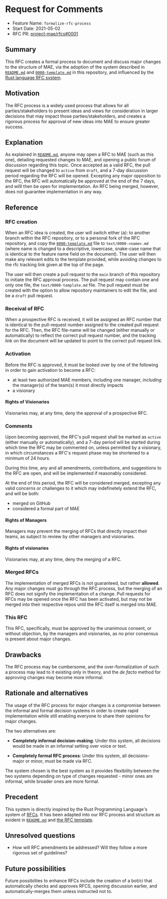 # Request for Comments

- Feature Name: `formalize-rfc-process`
- Start Date: 2021-05-02
- RFC PR: [project-mae/rfcs#0001](https://github.com/rust-lang/rfcs/pull/0001)

<!--

DO NOT REMOVE THIS BLOCK. If any amendments are made by future RFCs or decision,
please open a Pull Request to document links to these amendments here. Also,
uncomment the following section of the block as the template for documenting
templates.

## Amendments

- Amended by: [project-mae/rfcs#0000](https://github.com/pro/rfcs/pull/0000) (if applicable)
  - Description: One sentence description of amendment

-->

## Summary

[summary]: #summary

This RFC creates a formal process to document and discuss major changes to the
structure of MAE, via the adoption of the system described in
[`README.md`](../README.md) and [`0000-template.md`](../0000-template.md) in this
repository, and influenced by the [Rust language RFC
system](https://github.com/rust-lang/rfcs/blob/master/0000-template.md).

## Motivation

[motivation]: #motivation

The RFC process is a widely used process that allows for all parties/stakeholders to
present ideas and views for consideration in larger decisions that may impact those
parties/stakeholders, and creates a rigorous process for approval of new ideas into
MAE to ensure greater success.

## Explanation

[basic-explanation]: #basic-explanation

As explained in [`README.md`](../README.md), anyone may open a RFC to MAE (such as
this one), detailing requested changes to MAE, and opening a public forum of
discussion regarding this topic. Once accepted as a valid RFC, the pull request will
be changed to `active` from `draft`, and a 7-day discussion period regarding the RFC
will be opened. Excepting any major opposition to the RFC, the RFC will automatically
be approved at the end of the 7 days, and willl then be open for implementation. An
RFC being merged, however, does not guarantee implementation in any way.

## Reference

[reference]: #reference

### RFC creation

When an RFC idea is created, the user will switch either (a): to another branch
within the RFC repository, or to a personal fork of the RFC repository, and copy the
[`0000-template.md`](../0000-template.md) file to `text/0000-<name>.md` (where name
is changed to a descriptive, lowercase, snake-case name that is identical to the
feature name field on the document). The user will then make any relevant edits to
the template provided, while avoiding changes to the rfc tracking link given at the
top of the page.

The user will then create a pull request to the `main` branch of this repository to
initiate the RFC approval process. The pull request may contain one and only one
file, the `text/0000-template.md` file. The pull request must be created with the
option to allow repository maintainers to edit the file, and be a `draft` pull
request.

### Receival of RFC

When a prospective RFC is received, it will be assigned an RFC number that is
identical to the pull-request number assigned to the created pull request for the
RFC. Then, the RFC file-name will be changed (either manually or automatically) to
reflect the correct pull request number, and the tracking link on the document will
be updated to point to the correct pull request link.

### Activation

Before the RFC is approved, it must be looked over by one of the following in order
to gain activation to become a RFC:

- at least two authorized MAE members, including one manager, _including_ the
  manager(s) of the team(s) it most directly impacts
- a visionary

#### Rights of Visionaries

Visionaries may, at any time, deny the approval of a prospective RFC.

### Comments

Upon becoming approved, the RFC's pull request shall be marked as `active` (either
manually or automatically), and a 7-day period will be started during which time the
RFC may be commented on, unless permitted by a visionary, in which circumstances a
RFC's request phase may be shortened to a minimum of 24 hours.

During this time, any and all amendments, contributions, and suggestions to the RFC
are open, and will be implemented if reasonably considered.

At the end of this period, the RFC will be considered merged, excepting any valid
concerns or challenges to it which may indefinetely extend the RFC, and will be both:

- merged on GitHub
- considered a formal part of MAE

#### Rights of Managers

Managers may prevent the merging of RFCs that directly impact their teams, as subject
to review by other managers and visionaries.

#### Rights of visionaries

Visionaries may, at any time, deny the merging of a RFC.

### Merged RFCs

The implementation of merged RFCs is not guaranteed, but rather **allowed**. Any
major changes must go through the RFC process, but the merging of an RFC does not
signify the implementation of a change. Pull requests for RFCs may be opened once the
RFC has been activated, but may not be merged into their respective repos until the
RFC itself is merged into MAE.

### This RFC

This RFC, specifically, must be approved by the unanimous consent, or without
objection, by the managers and visionaries, as no prior consensus is present about
major changes.

## Drawbacks

[drawbacks]: #drawbacks

The RFC process may be cumbersome, and the over-formalization of such a process may
lead to it existing only in theory, and the _de facto_ method for approving changes
may become more informal.

## Rationale and alternatives

[rationale-and-alternatives]: #rationale-and-alternatives

The usage of the RFC process for major changes is a compromise between the informal
and formal decision systems in order to create rapid implementation while still
enabling everyone to share their opinions for major changes.

The two alternatives are:

- **Completely informal decision-making**: Under this system, all decisions would be
  made in an informal setting over voice or text.

- **Completely formal RFC process**: Under this system, all decisions- major or
  minor, must be made via RFC.

The system chosen is the best system as it provides flexibility between the two
systems depending on type of changes requested - minor ones are informal, while
broader ones are more formal.

## Precedent

[precedent]: #precedent

This system is directly inspired by the Rust Programming Language's system of
[RFCs](https://github.com/rust-lang/rfcs/blob/master/0000-template.md). It has been
adapted into our RFC process and structure as evident in [`README.md`](../README.md)
and [the RFC template](../0000-template.md).

## Unresolved questions

[unresolved-questions]: #unresolved-questions

- How will RFC amendments be addressed? Will they follow a more rigorous set of
  guidelines?

## Future possibilities

[future-possibilities]: #future-possibilities

Future possibilites to enhance RFCs include the creation of a bot/ci that
automatically checks and approves RFCS, opening discussion earlier, and
automatically-merges them unless instructed not to.
